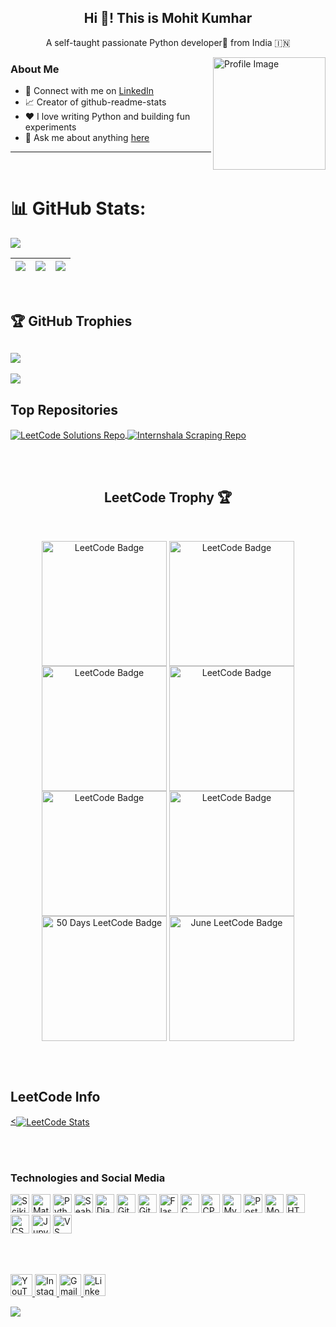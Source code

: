 <!-- Main heading -->
<h2 align="center">Hi 👋! This is Mohit Kumhar</h2>

<!-- Horizontal line -->


<!-- Introduction -->
<p align="center">A self-taught passionate Python developer🐍 from India 🇮🇳</p>

<!-- About Me section with image on the right -->
<img align="right" height="180" src="https://github.com/mohitkumhar/mohitkumhar/assets/107917553/9879c252-fe8f-4035-b49a-cddd86e86782" alt="Profile Image"/>
<h3>About Me</h3>


<ul>
  <li>💼 Connect with me on <a href="https://www.linkedin.com/in/mohitkumhar/">LinkedIn</a></li>
  <li>📈 Creator of github-readme-stats</li>
  <li>❤️ I love writing Python and building fun experiments</li>
  <li>💬 Ask me about anything <a href="https://github.com/mohitkumhar/mohitkumhar/issues">here</a></li>
</ul>
<hr>
<br>

# 📊 GitHub Stats:

![](https://github-readme-activity-graph.vercel.app/graph?username=mohitkumhar&theme=github-compact&custom_title=Here%20is%20Mohit's%20Contribution&hide_border=true&area=true&color=708090&line=ff69b4&point=dda0dd)


| ![](https://github-readme-stats.vercel.app/api?username=mohitkumhar&theme=dark&hide_border=false&include_all_commits=true&count_private=true) | ![](https://github-readme-streak-stats.herokuapp.com/?user=mohitkumhar&theme=dark&hide_border=false) | ![](https://github-readme-stats.vercel.app/api/top-langs/?username=mohitkumhar&theme=dark&hide_border=false&include_all_commits=true&count_private=true&layout=compact) |
|---|---|---|

<br>

## 🏆 GitHub Trophies
![](https://github-trophies.vercel.app/?username=mohitkumhar&theme=radical&no-frame=false&no-bg=false&margin-w=4)
---
[![](https://visitcount.itsvg.in/api?id=mohitkumhar&icon=0&color=0)](https://visitcount.itsvg.in)

<!-- Proudly created with GPRM ( https://gprm.itsvg.in ) -->

<!-- Top Repositories -->
## Top Repositories

<a href="https://github.com/mohitkumhar/Ai-Development">
  <img align="center" src="https://github-readme-stats.vercel.app/api/pin/?username=mohitkumhar&repo=leetcode_solution&theme=buefy" alt="LeetCode Solutions Repo" />
</a>

<a href="https://github.com/mohitkumhar/dsa">
  <img align="center" src="https://github-readme-stats.vercel.app/api/pin/?username=mohitkumhar&repo=internshala_scraping&theme=buefy" alt="Internshala Scraping Repo" />
</a>

<br><br>


<!-- LeetCode Trophy section -->
<h2 align="center">LeetCode Trophy 🏆</h2> 

<br>
<!-- LeetCode Info section with images -->
<p align="center">
  <a href="https://leetcode.com/mohitkumhar/" target="_blank"><img align="center" src="https://assets.leetcode.com/static_assets/marketing/365_new.gif" alt="LeetCode Badge" height="200" width="200" /></a>
  <a href="https://leetcode.com/mohitkumhar/" target="_blank"><img align="center" src="https://assets.leetcode.com/static_assets/others/25100.gif" alt="LeetCode Badge" height="200" width="200" /></a>
  <a href="https://leetcode.com/mohitkumhar/" target="_blank"><img align="center" src="https://assets.leetcode.com/static_assets/others/2550.gif" alt="LeetCode Badge" height="200" width="200" /></a>
  <a href="https://leetcode.com/mohitkumhar/" target="_blank"><img align="center" src="https://assets.leetcode.com/static_assets/marketing/2024-200.gif" alt="LeetCode Badge" height="200" width="200" /></a>
  <a href="https://leetcode.com/mohitkumhar/" target="_blank"><img align="center" src="https://assets.leetcode.com/static_assets/others/200.gif" alt="LeetCode Badge" height="200" width="200" /></a>
  <a href="https://leetcode.com/mohitkumhar/" target="_blank"><img align="center" src="https://assets.leetcode.com/static_assets/marketing/2024-100.gif" alt="LeetCode Badge" height="200" width="200" /></a>
  <a href="https://leetcode.com/mohitkumhar/" target="_blank"><img align="center" src="https://assets.leetcode.com/static_assets/marketing/2024-50.gif" alt="50 Days LeetCode Badge" height="200" width="200" /></a>
  <a href="https://leetcode.com/mohitkumhar/" target="_blank"><img align="center" src="https://leetcode.com/static/images/badges/2024/gif/2024-06.gif" alt="June LeetCode Badge" height="200" width="200" /></a>
</p>

<br><br>


<!-- Trophy for number of problems solved -->
<h2 align="left">LeetCode Info</h2>  
<a href="https://leetcode.com/mohitkumhar/">
  <<img align="center" src="https://leetcard.jacoblin.cool/mohitkumhar?theme=dark&font=Akshar&ext=heatmap" alt="LeetCode Stats" />
</a>


<!-- Snake animation for contributions -->
<!-- <h2>🐍 Contributions 🐍</h2>
<img alt="Snake eating my contributions" src="https://raw.githubusercontent.com/mohitkumhar/mohitkumhar/output/github-contribution-grid-snake.svg" />
-->
<br><br>


<!-- Technologies and Social Media Icons section -->
<h3>Technologies and Social Media</h3>

<!-- Icons for technologies using Devicons and images -->
<div>
  <img src="https://upload.wikimedia.org/wikipedia/commons/0/05/Scikit_learn_logo_small.svg" height="30" alt="Scikit-learn" />
  <img src="https://upload.wikimedia.org/wikipedia/commons/8/84/Matplotlib_icon.svg" height="30" alt="Matplotlib" />
  <img src="https://cdn.jsdelivr.net/gh/devicons/devicon/icons/python/python-original.svg" height="30" alt="Python" />
  <img src="https://seaborn.pydata.org/_images/logo-mark-lightbg.svg" height="30" alt="Seaborn" />
  <img src="https://github.com/marwin1991/profile-technology-icons/assets/62091613/9bf5650b-e534-4eae-8a26-8379d076f3b4" height="30" alt="Django" />
  <img src="https://user-images.githubusercontent.com/25181517/192108372-f71d70ac-7ae6-4c0d-8395-51d8870c2ef0.png" height="30" alt="Git" />
  <img src="https://user-images.githubusercontent.com/25181517/192108374-8da61ba1-99ec-41d7-80b8-fb2f7c0a4948.png" height="30" alt="GitHub" />
  <img src="https://user-images.githubusercontent.com/25181517/183423775-2276e25d-d43d-4e58-890b-edbc88e915f7.png" height="30" alt="Flask" />
  <img src="https://cdn.jsdelivr.net/gh/devicons/devicon/icons/c/c-original.svg" height="30" alt="C" />
  <img src="https://user-images.githubusercontent.com/25181517/192106073-90fffafe-3562-4ff9-a37e-c77a2da0ff58.png" height="30" alt="CPP" />
  <img src="https://user-images.githubusercontent.com/25181517/183896128-ec99105a-ec1a-4d85-b08b-1aa1620b2046.png" height="30" alt="MySQL" />
  <img src="https://user-images.githubusercontent.com/25181517/117208740-bfb78400-adf5-11eb-97bb-09072b6bedfc.png" height="30" alt="PostgreSQL" />
  <img src="https://user-images.githubusercontent.com/25181517/182884177-d48a8579-2cd0-447a-b9a6-ffc7cb02560e.png" height="30" alt="MongoDB" />
  <img src="https://cdn.jsdelivr.net/gh/devicons/devicon/icons/html5/html5-original.svg" height="30" alt="HTML5" />
  <img src="https://cdn.jsdelivr.net/gh/devicons/devicon/icons/css3/css3-original.svg" height="30" alt="CSS3" />
  <img src="https://user-images.githubusercontent.com/25181517/183914128-3fc88b4a-4ac1-40e6-9443-9a30182379b7.png" height="30" alt="Jupyter" />
  <img src="https://user-images.githubusercontent.com/25181517/192108891-d86b6220-e232-423a-bf5f-90903e6887c3.png" height="30" alt="VS Code" />
</div>

<br><br>


<!-- Social Media Links -->
<div>
  <a href="https://www.youtube.com/@mohitmolela" target="_blank">
    <img src="https://img.shields.io/static/v1?message=Youtube&logo=youtube&label=&color=FF0000&logoColor=white&labelColor=&style=for-the-badge" height="35" alt="YouTube" />
  </a>

  <a href="https://www.instagram.com/mohit_prajapat_7" target="_blank">
    <img src="https://img.shields.io/static/v1?message=Instagram&logo=instagram&label=&color=E4405F&logoColor=white&labelColor=&style=for-the-badge" height="35" alt="Instagram" />
  </a>

  <a href="mailto:mohitmolela@gmail.com" target="_blank">
    <img src="https://img.shields.io/static/v1?message=Gmail&logo=gmail&label=&color=D14836&logoColor=white&labelColor=&style=for-the-badge" height="35" alt="Gmail" />
  </a>

  <a href="https://www.linkedin.com/in/mohitkumhar/" target="_blank">
    <img src="https://img.shields.io/static/v1?message=LinkedIn&logo=linkedin&label=&color=0077B5&logoColor=white&labelColor=&style=for-the-badge" height="35" alt="LinkedIn" />
  </a>

![](https://komarev.com/ghpvc/?username=mohitkumhar)

</div>


<br><br>



